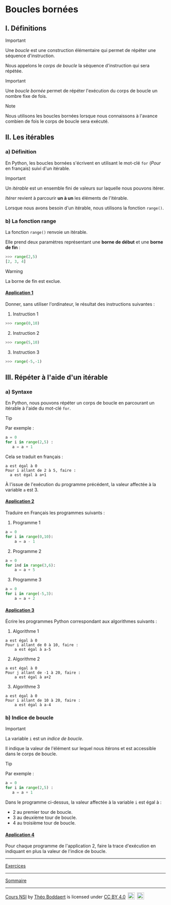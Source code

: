 # Boucles bornées

## I. Définitions

> [!IMPORTANT]
> Une *boucle* est une construction élémentaire qui permet de répéter une séquence d'instruction.
>
> Nous appelons le *corps de boucle* la séquence d'instruction qui sera répétée.

> [!IMPORTANT]
>Une *boucle bornée* permet de répéter l'exécution du corps de boucle un nombre fixe de fois.

> [!NOTE]
> Nous utilisons les boucles bornées lorsque nous connaissons à l'avance combien de fois le corps de boucle sera exécuté.

## II. Les itérables

### a) Définition

En Python, les boucles bornées s'écrivent en utilisant le mot-clé `for` (*Pour* en français) suivi d'un itérable.

> [!IMPORTANT]
>Un *itérable* est un ensemble fini de valeurs sur laquelle nous pouvons itérer.
>
>*Itérer* revient à parcourir **un à un** les éléments de l'itérable.

Lorsque nous avons besoin d'un itérable, nous utilisons la fonction `range()`.

### b) La fonction range

La fonction `range()` renvoie un itérable.

Elle prend deux paramètres représentant une **borne de début** et une **borne de fin** :

```python
>>> range(2,5)
[2, 3, 4]
```
>[!WARNING]
>La borne de fin est exclue.

#### <ins>Application 1</ins>

Donner, sans utiliser l'ordinateur, le résultat des instructions suivantes :

1. Instruction 1
```python
>>> range(0,10)
```

2. Instruction 2
```python
>>> range(5,10)
```

3. Instruction 3
```python
>>> range(-5,-1)
```

## III. Répéter à l'aide d'un itérable

### a) Syntaxe

En Python, nous pouvons répéter un corps de boucle en parcourant un itérable à l'aide du mot-clé `for`.

>[!TIP]
>Par exemple :
>```python
>a = 0
>for i in range(2,5) :
>    a = a + 1
>```
>
>Cela se traduit en français :
>```
>a est égal à 0
>Pour i allant de 2 à 5, faire :
>   a est égal à a+1
>```
>
>À l'issue de l'exécution du programme précédent, la valeur affectée à la variable `a` est $3$.

#### <ins>Application 2</ins>

Traduire en Français les programmes suivants :

1. Programme 1

```python
a = 0
for i in range(0,10):
    a = a - 1
```

2. Programme 2

```python
a = 0
for ind in range(3,6):
    a = a + 5
```

3. Programme 3

```python
a = 0
for i in range(-5,3):
    a = a + 2
```

#### <ins>Application 3</ins>

Écrire les programmes Python correspondant aux algorithmes suivants :

1. Algorithme 1
```
a est égal à 0
Pour i allant de 0 à 10, faire :
    a est égal à a-5
```

2. Algorithme 2
```
a est égal à 0
Pour j allant de -1 à 20, faire :
    a est égal à a+2
```

3. Algorithme 3
```
a est égal à 0
Pour i allant de 10 à 20, faire :
    a est égal à a-4
```

### b) Indice de boucle

>[!IMPORTANT]
>La variable `i` est un *indice de boucle*. 
>
>Il indique la valeur de l'élément sur lequel nous itérons et est accessible dans le corps de boucle.

>[!TIP]
>Par exemple :
>```python
>a = 0
>for i in range(2,5) :
>    a = a + 1
>```
>
>Dans le programme ci-dessus, la valeur affectée à la variable `i` est égal à :
>
>- $2$ au premier tour de boucle.
>- $3$ au deuxième tour de boucle.
>- $4$ au troisième tour de boucle.

#### <ins>Application 4</ins>

Pour chaque programme de l'application $2$, faire la trace d'exécution en indiquant en plus la valeur de l'indice de boucle.

________

[Exercices](./Exercices/Exercices_boucles_bornees.md)

________

[Sommaire](./../../README.md)

___________

<p xmlns:cc="http://creativecommons.org/ns#" xmlns:dct="http://purl.org/dc/terms/"><a property="dct:title" rel="cc:attributionURL" href="https://github.com/boddaert/nsi">Cours NSI</a> by <a rel="cc:attributionURL dct:creator" property="cc:attributionName" href="https://github.com/boddaert">Théo Boddaert</a> is licensed under <a href="https://creativecommons.org/licenses/by/4.0/?ref=chooser-v1" target="_blank" rel="license noopener noreferrer" style="display:inline-block;">CC BY 4.0</a>  <img style="height:22px!important;margin-left:3px;vertical-align:text-bottom;" src="https://mirrors.creativecommons.org/presskit/icons/cc.svg?ref=chooser-v1" alt="">  <img style="height:22px!important;margin-left:3px;vertical-align:text-bottom;" src="https://mirrors.creativecommons.org/presskit/icons/by.svg?ref=chooser-v1" alt=""></p> 